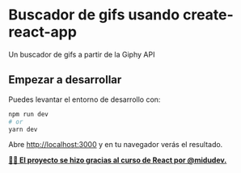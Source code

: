 # Buscador de gifs usando create-react-app
Un buscador de gifs a partir de la Giphy API

## Empezar a desarrollar

Puedes levantar el entorno de desarrollo con:

```bash
npm run dev
# or
yarn dev
```

Abre [http://localhost:3000](http://localhost:3000) y en tu navegador verás el resultado.

**[👨‍🏫 El proyecto se hizo gracias al curso de React por @midudev.](https://github.com/midudev/react-live-coding)**